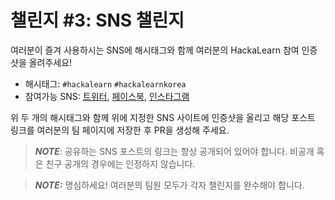 # 챌린지 #3: SNS 챌린지 #

여러분이 즐겨 사용하시는 SNS에 해시태그와 함께 여러분의 HackaLearn 참여 인증샷을 올려주세요!

* 해시태그: `#hackalearn` `#hackalearnkorea`
* 참여가능 SNS: [트위터](https://twitter.com), [페이스북](https://facebook.com), [인스타그램](https://instagram.com)

위 두 개의 해시태그와 함께 위에 지정한 SNS 사이트에 인증샷을 올리고 해당 포스트 링크를 여러분의 팀 페이지에 저장한 후 PR을 생성해 주세요.

> ***NOTE***: 공유하는 SNS 포스트의 링크는 항상 공개되어 있어야 합니다. 비공개 혹은 친구 공개의 경우에는 인정하지 않습니다.

> ***NOTE:*** 명심하세요! 여러분의 팀원 모두가 각자 챌린지를 완수해야 합니다.

